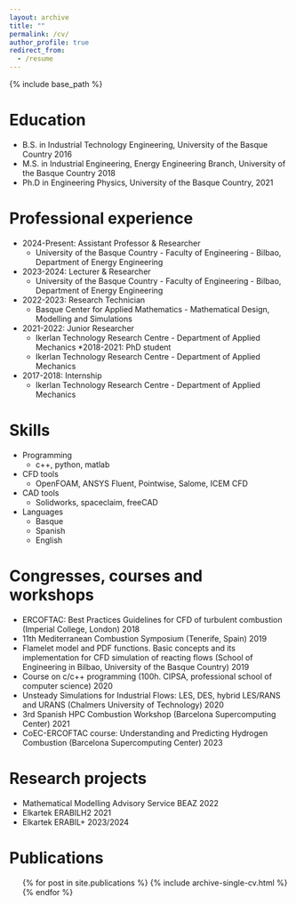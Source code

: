 ```yaml
---
layout: archive
title: ""
permalink: /cv/
author_profile: true
redirect_from:
  - /resume
---
```


{% include base_path %}

Education
======
* B.S. in Industrial Technology Engineering, University of the Basque Country 2016 
* M.S. in Industrial Engineering, Energy Engineering Branch, University of the Basque Country 2018
* Ph.D in Engineering Physics, University of the Basque Country, 2021

Professional experience
======

* 2024-Present: Assistant Professor & Researcher
  * University of the Basque Country - Faculty of Engineering - Bilbao, Department of Energy Engineering
* 2023-2024: Lecturer & Researcher
  * University of the Basque Country - Faculty of Engineering - Bilbao, Department of Energy Engineering
* 2022-2023: Research Technician 
  * Basque Center for Applied Mathematics - Mathematical Design, Modelling and Simulations
* 2021-2022: Junior Researcher 
  * Ikerlan Technology Research Centre - Department of Applied Mechanics
*2018-2021: PhD student 
  * Ikerlan Technology Research Centre - Department of Applied Mechanics
* 2017-2018: Internship 
  * Ikerlan Technology Research Centre - Department of Applied Mechanics
  
Skills
======
* Programming
  * c++, python, matlab
* CFD tools
  * OpenFOAM, ANSYS Fluent, Pointwise, Salome, ICEM CFD
* CAD tools
  * Solidworks, spaceclaim, freeCAD
* Languages 
  * Basque
  * Spanish
  * English

Congresses, courses and workshops
======
* ERCOFTAC: Best Practices Guidelines for CFD of turbulent combustion (Imperial College, London) 2018
* 11th Mediterranean Combustion Symposium (Tenerife, Spain) 2019
* Flamelet model and PDF functions. Basic concepts and its implementation for CFD simulation of reacting flows (School of Engineering in Bilbao, University of the Basque Country) 2019
* Course on c/c++ programming (100h. CIPSA, professional school of computer science) 2020
* Unsteady Simulations for Industrial Flows: LES, DES, hybrid LES/RANS and URANS (Chalmers University of Technology) 2020
* 3rd Spanish HPC Combustion Workshop (Barcelona Supercomputing Center) 2021
* CoEC-ERCOFTAC course: Understanding and Predicting Hydrogen Combustion (Barcelona Supercomputing Center) 2023

Research projects
======
* Mathematical Modelling Advisory Service BEAZ 2022
* Elkartek ERABILH2 2021
* Elkartek ERABIL+  2023/2024 

Publications
======
  <ul>{% for post in site.publications %}
    {% include archive-single-cv.html %}
  {% endfor %}</ul>
  
